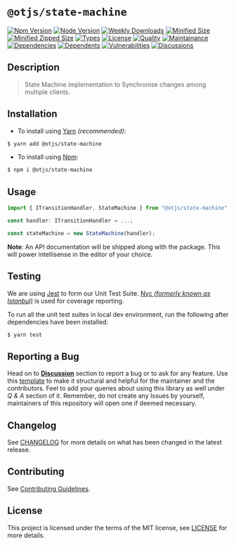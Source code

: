 # `@otjs/state-machine`

[![Npm Version](https://img.shields.io/npm/v/@otjs/state-machine)](https://www.npmjs.com/package/@otjs/state-machine)
[![Node Version](https://img.shields.io/node/v/@otjs/state-machine)](https://www.npmjs.com/package/@otjs/state-machine)
[![Weekly Downloads](https://img.shields.io/npm/dw/@otjs/state-machine)](https://www.npmjs.com/package/@otjs/state-machine)
[![Minified Size](https://img.shields.io/bundlephobia/min/@otjs/state-machine)](https://www.npmjs.com/package/@otjs/state-machine)
[![Minified Zipped Size](https://img.shields.io/bundlephobia/minzip/@otjs/state-machine)](https://www.npmjs.com/package/@otjs/state-machine)
[![Types](https://img.shields.io/npm/types/@otjs/state-machine)](https://www.npmjs.com/package/@otjs/state-machine)
[![License](https://img.shields.io/npm/l/@otjs/state-machine)](https://github.com/Progyan1997/Operational-Transformation/blob/main/packages/state-machine/LICENSE)
[![Quality](https://img.shields.io/npms-io/quality-score/@otjs/state-machine)](https://www.npmjs.com/package/@otjs/state-machine)
[![Maintainance](https://img.shields.io/npms-io/maintenance-score/@otjs/state-machine)](https://www.npmjs.com/package/@otjs/state-machine)
[![Dependencies](https://img.shields.io/librariesio/release/npm/@otjs/state-machine)](https://www.npmjs.com/package/@otjs/state-machine)
[![Dependents](https://img.shields.io/librariesio/dependents/npm/@otjs/state-machine)](https://www.npmjs.com/package/@otjs/state-machine)
[![Vulnerabilities](https://img.shields.io/snyk/vulnerabilities/npm/@otjs/state-machine)](https://github.com/Progyan1997/Operational-Transformation/blob/main/.github/SECURITY.md)
[![Discussions](https://img.shields.io/github/discussions/Progyan1997/Operational-Transformation)](https://github.com/Progyan1997/Operational-Transformation/discussions)

## Description

> State Machine implementation to Synchronise changes among multiple clients.

## Installation

- To install using [Yarn](https://yarnpkg.com) _(recommended)_:

```sh
$ yarn add @otjs/state-machine
```

- To install using [Npm](https://www.npmjs.com):

```sh
$ npm i @otjs/state-machine
```

## Usage

```ts
import { ITransitionHandler, StateMachine } from "@otjs/state-machine";

const handler: ITransitionHandler = ...;

const stateMachine = new StateMachine(handler);
```

**Note**: An API documentation will be shipped along with the package. This will power intellisense in the editor of your choice.

## Testing

We are using [Jest](https://jestjs.io) to form our Unit Test Suite. [Nyc _(formerly known as Istanbul)_](https://istanbul.js.org/) is used for coverage reporting.

To run all the unit test suites in local dev environment, run the following after dependencies have been installed:

```sh
$ yarn test
```

## Reporting a Bug

Head on to [**Discussion**](https://github.com/Progyan1997/Operational-Transformation/discussions) section to report a bug or to ask for any feature. Use this [template](https://github.com/Progyan1997/Operational-Transformation/discussions/30) to make it structural and helpful for the maintainer and the contributors. Feel to add your queries about using this library as well under _Q & A_ section of it. Remember, do not create any Issues by yourself, maintainers of this repository will open one if deemed necessary.

## Changelog

See [CHANGELOG](https://github.com/Progyan1997/Operational-Transformation/blob/main/CHANGELOG.md) for more details on what has been changed in the latest release.

## Contributing

See [Contributing Guidelines](https://github.com/Progyan1997/Operational-Transformation/blob/main/.github/CONTRIBUTING.md).

## License

This project is licensed under the terms of the MIT license, see [LICENSE](https://github.com/Progyan1997/Operational-Transformation/blob/main/packages/state-machine/LICENSE) for more details.
